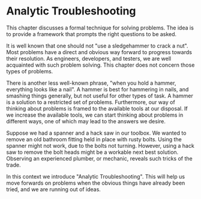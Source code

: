 # Analytic Troubleshooting

This chapter discusses a formal technique for solving problems.  The idea is to provide a framework that prompts the right questions to be asked.

It is well known that one should not "use a sledgehammer to crack a nut".  Most problems have a direct and obvious way forward to progress towards their resolution.  As engineers, developers, and testers, we are well acquainted with such problem solving.  This chapter does not concern those types of problems.

There is another less well-known phrase, "when you hold a hammer, everything looks like a nail".  A hammer is best for hammering in nails, and smashing things generally, but not useful for other types of task.  A hammer is a solution to a restricted set of problems.
Furthermore, our way of thinking about problems is framed to the available tools at our disposal.  If we increase the available tools, we can start thinking about problems in different ways, one of which may lead to the answers we desire.

Suppose we had a spanner and a hack saw in our toolbox.  We wanted to remove an old bathroom fitting held in place with rusty bolts.  Using the spanner might not work, due to the bolts not turning.  However, using a hack saw to remove the bolt heads might be a workable next best solution.  Observing an experienced plumber, or mechanic, reveals such tricks of the trade.

In this context we introduce "Analytic Troubleshooting".  This will help us move forwards on problems when the obvious things have already been tried, and we are running out of ideas.
